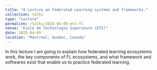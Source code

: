 ```yaml
---
title: "A Lecture on Federated Learning systems and frameworks."
collection: talks
type: "Lecture"
permalink: /talks/2025-04-09-ets-fl
venue: "Ecole de Technologie Superieure (ETS)"
date: 2025-04-09
location: "Montreal, Quebec, Canada"
---
```


In this lecture I am going to explain how federated learning ecosystems work, the key components of FL ecosystems, and what framework and softwares exist that enable us to practice federated learning.
